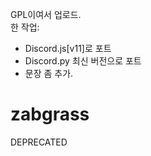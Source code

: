 GPL이여서 업로드.   
한 작업:
- Discord.js\[v11]로 포트
- Discord.py 최신 버전으로 포트
- 문장 좀 추가.

# zabgrass

DEPRECATED
